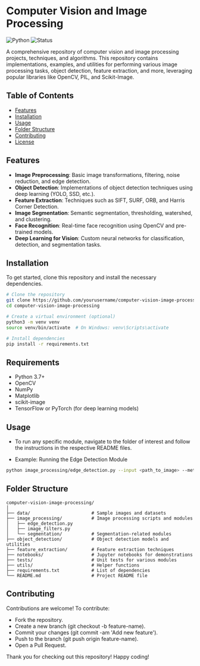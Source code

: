 # Computer Vision and Image Processing


![Python](https://img.shields.io/badge/python-3.7%2B-blue)
![Status](https://img.shields.io/badge/status-active-success)

A comprehensive repository of computer vision and image processing projects, techniques, and algorithms. This repository contains implementations, examples, and utilities for performing various image processing tasks, object detection, feature extraction, and more, leveraging popular libraries like OpenCV, PIL, and Scikit-Image.

## Table of Contents
- [Features](#features)
- [Installation](#installation)
- [Usage](#usage)
- [Folder Structure](#folder-structure)
- [Contributing](#contributing)
- [License](#license)

## Features
- **Image Preprocessing**: Basic image transformations, filtering, noise reduction, and edge detection.
- **Object Detection**: Implementations of object detection techniques using deep learning (YOLO, SSD, etc.).
- **Feature Extraction**: Techniques such as SIFT, SURF, ORB, and Harris Corner Detection.
- **Image Segmentation**: Semantic segmentation, thresholding, watershed, and clustering.
- **Face Recognition**: Real-time face recognition using OpenCV and pre-trained models.
- **Deep Learning for Vision**: Custom neural networks for classification, detection, and segmentation tasks.

## Installation

To get started, clone this repository and install the necessary dependencies.

```bash
# Clone the repository
git clone https://github.com/yourusername/computer-vision-image-processing.git
cd computer-vision-image-processing

# Create a virtual environment (optional)
python3 -m venv venv
source venv/bin/activate  # On Windows: venv\Scripts\activate

# Install dependencies
pip install -r requirements.txt
```
## Requirements
- Python 3.7+
- OpenCV
- NumPy
- Matplotlib
- scikit-image
- TensorFlow or PyTorch (for deep learning models)

## Usage
- To run any specific module, navigate to the folder of interest and follow the instructions in the respective README files.

- Example: Running the Edge Detection Module
```bash
python image_processing/edge_detection.py --input <path_to_image> --method <canny|sobel|laplacian>
```
## Folder Structure
```plaintext
computer-vision-image-processing/
│
├── data/                       # Sample images and datasets
├── image_processing/           # Image processing scripts and modules
│   ├── edge_detection.py
│   ├── image_filters.py
│   └── segmentation/           # Segmentation-related modules
├── object_detection/           # Object detection models and utilities
├── feature_extraction/         # Feature extraction techniques
├── notebooks/                  # Jupyter notebooks for demonstrations
├── tests/                      # Unit tests for various modules
├── utils/                      # Helper functions
├── requirements.txt            # List of dependencies
└── README.md                   # Project README file
```

## Contributing
Contributions are welcome! To contribute:

- Fork the repository.
- Create a new branch (git checkout -b feature-name).
- Commit your changes (git commit -am 'Add new feature').
- Push to the branch (git push origin feature-name).
- Open a Pull Request.







Thank you for checking out this repository! Happy coding!
